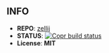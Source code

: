 ## INFO

- **REPO**: [zellij](https://github.com/zellij-org/zellij)
- **STATUS**: [![Copr build status](https://copr.fedorainfracloud.org/coprs/clarlok/tools/package/zellij/status_image/last_build.png)](https://copr.fedorainfracloud.org/coprs/clarlok/tools/package/zellij/)
- **License**: **MIT**